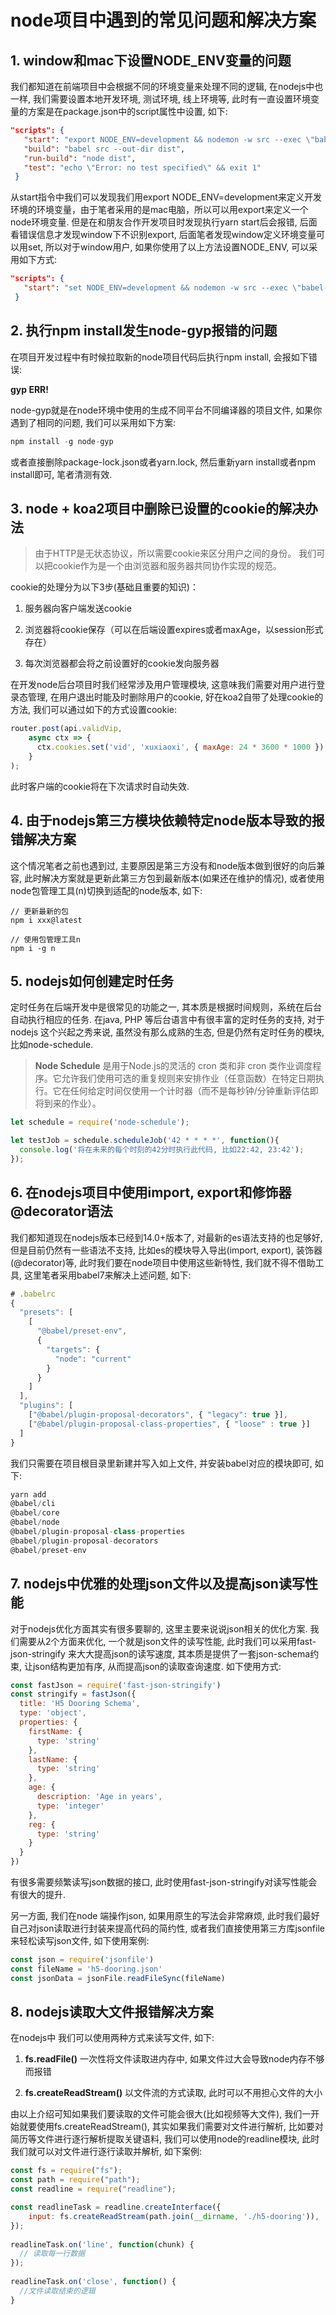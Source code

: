 <!--
 * @Author: Li Zhiliang
 * @Date: 2020-12-16 18:11:31
 * @LastEditors: Li Zhiliang
 * @LastEditTime: 2020-12-19 10:33:44
 * @FilePath: /FE-Interview.git/node/knowledge.md
-->

# node项目中遇到的常见问题和解决方案

## 1. window和mac下设置NODE_ENV变量的问题

我们都知道在前端项目中会根据不同的环境变量来处理不同的逻辑, 在nodejs中也一样, 我们需要设置本地开发环境, 测试环境, 线上环境等, 此时有一直设置环境变量的方案是在package.json中的script属性中设置, 如下:

```json
"scripts": {
   "start": "export NODE_ENV=development && nodemon -w src --exec \"babel-node src\"",
   "build": "babel src --out-dir dist",
   "run-build": "node dist",
   "test": "echo \"Error: no test specified\" && exit 1"
 }
```

从start指令中我们可以发现我们用export NODE_ENV=development来定义开发环境的环境变量，由于笔者采用的是mac电脑，所以可以用export来定义一个node环境变量. 但是在和朋友合作开发项目时发现执行yarn start后会报错, 后面看错误信息才发现window下不识别export, 后面笔者发现window定义环境变量可以用set, 所以对于window用户, 如果你使用了以上方法设置NODE_ENV, 可以采用如下方式:

```json
"scripts": {
   "start": "set NODE_ENV=development && nodemon -w src --exec \"babel-node src\""
 }
```

## 2. 执行npm install发生node-gyp报错的问题

在项目开发过程中有时候拉取新的node项目代码后执行npm install, 会报如下错误:

**gyp ERR!**

node-gyp就是在node环境中使用的生成不同平台不同编译器的项目文件, 如果你遇到了相同的问题, 我们可以采用如下方案:

```js
npm install -g node-gyp
```

或者直接删除package-lock.json或者yarn.lock, 然后重新yarn install或者npm install即可, 笔者清测有效.

## 3. node + koa2项目中删除已设置的cookie的解决办法

> 由于HTTP是无状态协议，所以需要cookie来区分用户之间的身份。 我们可以把cookie作为是一个由浏览器和服务器共同协作实现的规范。

cookie的处理分为以下3步(基础且重要的知识)：

1. 服务器向客户端发送cookie

2. 浏览器将cookie保存（可以在后端设置expires或者maxAge，以session形式存在）

3. 每次浏览器都会将之前设置好的cookie发向服务器

在开发node后台项目时我们经常涉及用户管理模块, 这意味我们需要对用户进行登录态管理, 在用户退出时能及时删除用户的cookie, 好在koa2自带了处理cookie的方法, 我们可以通过如下的方式设置cookie:

```js
router.post(api.validVip,
    async ctx => {
      ctx.cookies.set('vid', 'xuxiaoxi', { maxAge: 24 * 3600 * 1000 });
    }
);
```

此时客户端的cookie将在下次请求时自动失效.

## 4. 由于nodejs第三方模块依赖特定node版本导致的报错解决方案

这个情况笔者之前也遇到过, 主要原因是第三方没有和node版本做到很好的向后兼容, 此时解决方案就是更新此第三方包到最新版本(如果还在维护的情况), 或者使用node包管理工具(n)切换到适配的node版本, 如下:

```shell
// 更新最新的包
npm i xxx@latest

// 使用包管理工具n
npm i -g n
```

## 5. nodejs如何创建定时任务

定时任务在后端开发中是很常见的功能之一, 其本质是根据时间规则，系统在后台自动执行相应的任务. 在java, PHP 等后台语言中有很丰富的定时任务的支持, 对于nodejs 这个兴起之秀来说, 虽然没有那么成熟的生态, 但是仍然有定时任务的模块, 比如node-schedule.

> **Node Schedule** 是用于Node.js的灵活的 cron 类和非 cron 类作业调度程序。它允许我们使用可选的重复规则来安排作业（任意函数）在特定日期执行。它在任何给定时间仅使用一个计时器（而不是每秒钟/分钟重新评估即将到来的作业）。

```js
let schedule = require('node-schedule');

let testJob = schedule.scheduleJob('42 * * * *', function(){
  console.log('将在未来的每个时刻的42分时执行此代码, 比如22:42, 23:42');
});
```

## 6. 在nodejs项目中使用import, export和修饰器@decorator语法

我们都知道现在nodejs版本已经到14.0+版本了, 对最新的es语法支持的也足够好, 但是目前仍然有一些语法不支持, 比如es的模块导入导出(import, export), 装饰器(@decorator)等,  此时我们要在node项目中使用这些新特性, 我们就不得不借助工具, 这里笔者采用babel7来解决上述问题, 如下:

```js
# .babelrc
{
  "presets": [
    [
      "@babel/preset-env",
      {
        "targets": {
          "node": "current"
        }
      }
    ]
  ],
  "plugins": [
    ["@babel/plugin-proposal-decorators", { "legacy": true }],
    ["@babel/plugin-proposal-class-properties", { "loose" : true }]
  ]
}
```

 我们只需要在项目根目录里新建并写入如上文件, 并安装babel对应的模块即可, 如下:

```js
yarn add 
@babel/cli 
@babel/core 
@babel/node 
@babel/plugin-proposal-class-properties 
@babel/plugin-proposal-decorators 
@babel/preset-env
```


## 7. nodejs中优雅的处理json文件以及提高json读写性能

对于nodejs优化方面其实有很多要聊的, 这里主要来说说json相关的优化方案. 我们需要从2个方面来优化, 一个就是json文件的读写性能, 此时我们可以采用fast-json-stringify 来大大提高json的读写速度, 其本质是提供了一套json-schema约束, 让json结构更加有序, 从而提高json的读取查询速度. 如下使用方式:

```js
const fastJson = require('fast-json-stringify')
const stringify = fastJson({
  title: 'H5 Dooring Schema',
  type: 'object',
  properties: {
    firstName: {
      type: 'string'
    },
    lastName: {
      type: 'string'
    },
    age: {
      description: 'Age in years',
      type: 'integer'
    },
    reg: {
      type: 'string'
    }
  }
})
```

有很多需要频繁读写json数据的接口, 此时使用fast-json-stringify对读写性能会有很大的提升.

另一方面, 我们在node 端操作json, 如果用原生的写法会非常麻烦, 此时我们最好自己对json读取进行封装来提高代码的简约性, 或者我们直接使用第三方库jsonfile 来轻松读写json文件, 如下使用案例:

```js
const json = require('jsonfile')
const fileName = 'h5-dooring.json'
const jsonData = jsonFile.readFileSync(fileName)
```

## 8. nodejs读取大文件报错解决方案

在nodejs中 我们可以使用两种方式来读写文件, 如下:

1. **fs.readFile()** 一次性将文件读取进内存中, 如果文件过大会导致node内存不够而报错

2. **fs.createReadStream()** 以文件流的方式读取, 此时可以不用担心文件的大小

由以上介绍可知如果我们要读取的文件可能会很大(比如视频等大文件), 我们一开始就要使用fs.createReadStream(), 其实如果我们需要对文件进行解析, 比如要对简历等文件进行逐行解析提取关键语料, 我们可以使用node的readline模块, 此时我们就可以对文件进行逐行读取并解析, 如下案例:

```js
const fs = require("fs");
const path = require("path");
const readline = require("readline");

const readlineTask = readline.createInterface({
    input: fs.createReadStream(path.join(__dirname, './h5-dooring')),
});
 
readlineTask.on('line', function(chunk) {
  // 读取每一行数据
});
 
readlineTask.on('close', function() {
  //文件读取结束的逻辑
}
```

##
##
##
##